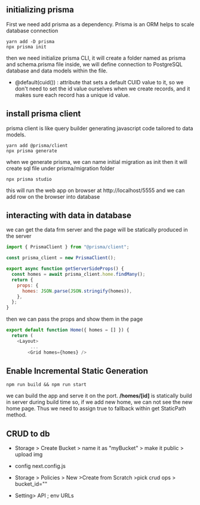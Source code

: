 ## initializing prisma

First we need add prisma as a dependency. Prisma is an ORM helps to scale database connection

```console
yarn add -D prisma
npx prisma init
```

then we need initialize prisma CLI, it will create a folder named as prisma and schema.prisma file inside, we will define connection to PostgreSQL database and data models within the file.

- @default(cuid()) : attribute that sets a default CUID value to it, so we don't need to set the id value ourselves when we create records, and it makes sure each record has a unique id value.

## install prisma client

prisma client is like query builder generating javascript code tailored to data models.

```console
yarn add @prisma/client
npx prisma generate
```

when we generate prisma, we can name initial migration as init then it will create sql file under prisma/migration folder

```console
npx prisma studio
```

this will run the web app on browser at http://localhost/5555 and we can add row on the browser into database

## interacting with data in database

we can get the data frm server and the page will be statically produced in the server

```javascript
import { PrismaClient } from "@prisma/client";

const prisma_client = new PrismaClient();

export async function getServerSideProps() {
  const homes = await prisma_client.home.findMany();
  return {
    props: {
      homes: JSON.parse(JSON.stringify(homes)),
    },
  };
}
```

then we can pass the props and show them in the page

```javascript
export default function Home({ homes = [] }) {
  return (
    <Layout>
         ...
        <Grid homes={homes} />

```

## Enable Incremental Static Generation

```console
npm run build && npm run start
```

we can build the app and serve it on the port.
**/homes/[id]** is statically build in server during build time so, if we add new home, we can not see the new home page. Thus we need to assign true to fallback within get StaticPath method.

## CRUD to db

- Storage > Create Bucket > name it as "myBucket" > make it public > upload img

- config next.config.js

- Storage > Policies > New >Create from Scratch >pick crud ops > bucket_id=""

- Setting> API ; env URLs

